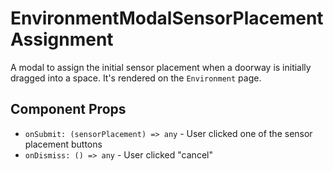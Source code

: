 # EnvironmentModalSensorPlacementAssignment
A modal to assign the initial sensor placement when a doorway is initially dragged into a space.
It's rendered on the `Environment` page.

## Component Props

- `onSubmit: (sensorPlacement) => any` - User clicked one of the sensor placement buttons
- `onDismiss: () => any` - User clicked "cancel"
